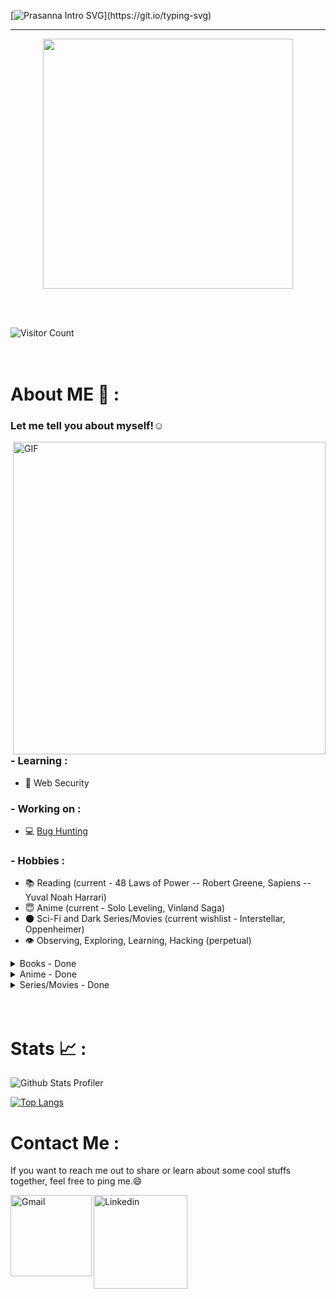 [![Prasanna Intro SVG](https://readme-typing-svg.demolab.com?font=Roboto+Mono&size=35&duration=3500&pause=300&color=A2E42B&vCenter=true&width=650&height=80&lines=Hey+there%2C+I+am+Prasanna;I+am+a+Security+Enthusiast!;I+break+Logics;I+Contribute+to+a+Safer+Infosec.)](https://git.io/typing-svg)

 ---
 <p align="center">
 <img width=400 src="https://user-images.githubusercontent.com/74038190/229223156-0cbdaba9-3128-4d8e-8719-b6b4cf741b67.gif" >
 </p>
 
<br><br>

![Visitor Count](https://profile-counter.glitch.me/04s1s/count.svg)
<br><br><br>
# About ME 💬 :

### Let me tell you about myself!☺️

<img hight="400" width="500" alt="GIF" align="right" src="https://media.tenor.com/4XDjR7Y2GcwAAAAM/eren-freedom.gif">

### - Learning :
- 💫 Web Security

### - Working on :
- 💻 [Bug Hunting](https://hackerone.com)

### - Hobbies : 
- 📚 Reading (current - 48 Laws of Power -- Robert Greene, Sapiens -- Yuval Noah Harrari)
- 😇 Anime (current - Solo Leveling, Vinland Saga)
- 🌑 Sci-Fi and Dark Series/Movies (current wishlist - Interstellar, Oppenheimer)
- 👁️ Observing, Exploring, Learning, Hacking (perpetual)

<details>
  <summary>Books - Done</summary>
  <p><strong> </strong> </p>
</details>

<details>
  <summary>Anime - Done</summary>
 <p>Note: The description is only based on my sole perspective.</p>
  <p><strong>Attack on Titan: </strong>A dark, fictional, action and apocalyptic anime series. <br/>A story of the world misery through humans' hunger for power and path of exploitation, creating a divide in the world as two groups, Marley-Eldia where Eldians are the ones who are restricted and suppressed. The story revolves around hatred, exploitation, human's misery and insecurities for living or thriving. Within the story, a boy named Eren whose emotions and urges are shown to be changing unpredictably with the situations and time, is the one who changes the course of humanity's fate with the urge to save his kind, destroy the others, along with a core urge for freedom, but with a questionable action at the end. A brilliant masterpiece!</p>
</details>

<details>
  <summary>Series/Movies - Done</summary>
 <p>Note: The description is only based my sole perspective.</p>
  <p><strong>Squid Games S1, S2: </strong>A survival, thriller, crime series. <br/>It showcases how the human psychology is sensitive to pain, suffering, misery, and societal supression and exploitation and therefore, flexible and easily bendable over allurement, rewards and punishment, driven by greed for weaker and manipulative intents for stronger.</p>

  <p><strong>The Pursuit of Happyness: </strong>A biographical drama. <br/>The story of an American businessman, Chris Gardner during his peak phase of struggle. Depicts the story from the perspective of Chris, who keeps following his dream, with the supression of internal emotions, obligations and family conditions. Within the story, I loved how he survived on the sales of medical scanner with an obvious family condition, until he achieves what he wants to, without showing off any of his emotions to those associated with work and still remaining static on his nature as a good and straight-forward man.😄 <br/>
Chris Gardner: "You got a dream... You gotta protect it".😇
  </p>
</details>

<!-- Jan 13 -->

</br>
</br>

# Stats 📈 :

![Github Stats Profiler](https://github-stats-alpha.vercel.app/api?username=04s1s&cc=000&tc=fff&ic=fff&bc=000)

[![Top Langs](https://github-readme-stats.vercel.app/api/top-langs/?username=04s1s&bg_color=000&border_color=000&text_color=fff)](https://github.com/anuraghazra/github-readme-stats)

# Contact Me :

If you want to reach me out to share or learn about some cool stuffs together, feel free to ping me.😄

<a href="mailto:ping@aprasanna.com.np">
 <img align="left" alt="Gmail" width="130" hight="100" src="https://github.com/Xx-Ashutosh-xX/Xx-Ashutosh-xX/blob/master/assets/icons/gmail.png" />
</a>
<a href="https://www.linkedin.com/in/prasanna-acharya-30b84b227/">
  <img align="left" alt="Linkedin" width="150" hight="100" src="https://github.com/Xx-Ashutosh-xX/Xx-Ashutosh-xX/blob/master/assets/icons/linkedin.png" />
</br>
</br>
<!-- For more icons please follow  https://github.com/MikeCodesDotNET/ColoredBadges -->
